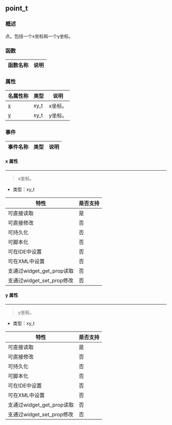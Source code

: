 ## point\_t
### 概述
 点。包括一个x坐标和一个y坐标。

### 函数
<p id="point_t_methods">

| 函数名称 | 说明 | 
| -------- | ------------ | 
### 属性
<p id="point_t_properties">

| 名属性称 | 类型 | 说明 | 
| -------- | ----- | ------------ | 
| <a href="#point_t_x">x</a> | xy_t | x坐标。 |
| <a href="#point_t_y">y</a> | xy_t | y坐标。 |
### 事件
<p id="point_t_events">

| 事件名称 | 类型  | 说明 | 
| -------- | ----- | ------- | 
#### x 属性
-----------------------
> <p id="point_t_x"> x坐标。



* 类型：xy\_t

| 特性 | 是否支持 |
| -------- | ----- |
| 可直接读取 | 是 |
| 可直接修改 | 否 |
| 可持久化   | 否 |
| 可脚本化   | 否 |
| 可在IDE中设置 | 否 |
| 可在XML中设置 | 否 |
| 支通过widget_get_prop读取 | 否 |
| 支通过widget_set_prop修改 | 否 |
#### y 属性
-----------------------
> <p id="point_t_y"> y坐标。



* 类型：xy\_t

| 特性 | 是否支持 |
| -------- | ----- |
| 可直接读取 | 是 |
| 可直接修改 | 否 |
| 可持久化   | 否 |
| 可脚本化   | 否 |
| 可在IDE中设置 | 否 |
| 可在XML中设置 | 否 |
| 支通过widget_get_prop读取 | 否 |
| 支通过widget_set_prop修改 | 否 |
